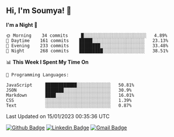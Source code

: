 ## Hi, I'm Soumya! 👋

<!--START_SECTION:waka-->
**I'm a Night 🦉** 

```text
🌞 Morning    34 commits     █░░░░░░░░░░░░░░░░░░░░░░░░   4.89% 
🌆 Daytime    161 commits    █████░░░░░░░░░░░░░░░░░░░░   23.13% 
🌃 Evening    233 commits    ████████░░░░░░░░░░░░░░░░░   33.48% 
🌙 Night      268 commits    █████████░░░░░░░░░░░░░░░░   38.51%

```


📊 **This Week I Spent My Time On** 

```text
💬 Programming Languages: 

JavaScript     ████████████░░░░░░░░░░░░░   50.81% 
JSON           ███████░░░░░░░░░░░░░░░░░░   30.9% 
Markdown       ████░░░░░░░░░░░░░░░░░░░░░   16.01% 
CSS            ░░░░░░░░░░░░░░░░░░░░░░░░░   1.39% 
Text           ░░░░░░░░░░░░░░░░░░░░░░░░░   0.87%
```


 Last Updated on 15/01/2023 00:35:36 UTC
<!--END_SECTION:waka-->

[![Github Badge](https://img.shields.io/badge/-rubyruins-grey?style=for-the-badge&logo=github&logoColor=white&link=https://github.com/rubyruins/)](https://www.github.com/rubyruins/) 
[![Linkedin Badge](https://img.shields.io/badge/-Soumya%20Parekh-0072b1?style=for-the-badge&logo=Linkedin&logoColor=white&link=https://www.linkedin.com/in/Soumya-Parekh/)](https://www.linkedin.com/in/Soumya-Parekh/) 
[![Gmail Badge](https://img.shields.io/badge/-soumyaparekh.me@gmail.com-c14438?style=for-the-badge&logo=Gmail&logoColor=white&link=mailto:soumyaparekh.me@gmail.com)](mailto:soumyaparekh.me@gmail.com) 
